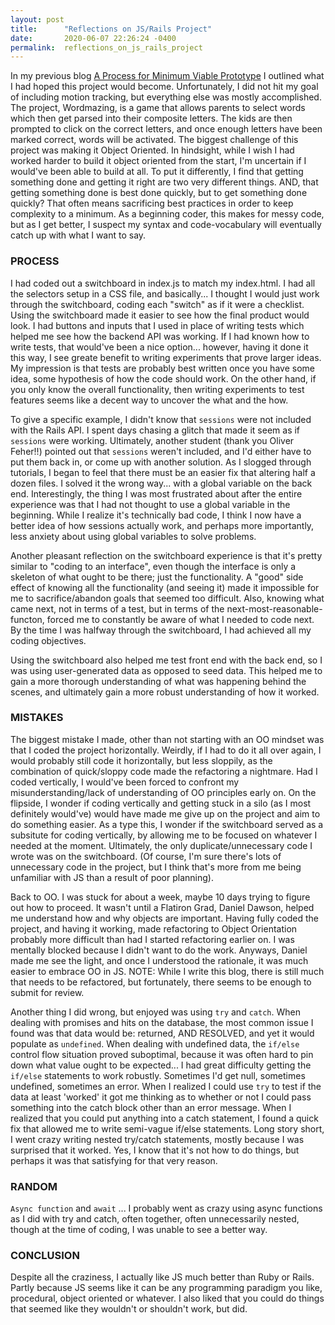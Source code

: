 ```yaml
---
layout: post
title:      "Reflections on JS/Rails Project"
date:       2020-06-07 22:26:24 -0400
permalink:  reflections_on_js_rails_project
---
```



In my previous blog [A Process for Minimum Viable Prototype](https://adamweissman.github.io/a_process_for_minimum_viable_prototype) I outlined what I had hoped this project would become.  Unfortunately, I did not hit my goal of including motion tracking, but everything else was mostly accomplished.  The project, Wordmazing, is a game that allows parents to select words which then get parsed into their composite letters.  The kids are then prompted to click on the correct letters, and once enough letters have been marked correct, words will be activated.  The biggest challenge of this project was making it Object Oriented. In hindsight, while I wish I had worked harder to build it object oriented from the start, I'm uncertain if I would've been able to build at all.  To put it differently, I find that getting something done and getting it right are two very different things.  AND, that getting something done is best done quickly, but to get something done quickly? That often means sacrificing best practices in order to keep complexity to a minimum.  As a beginning coder, this makes for messy code, but as I get better, I suspect my syntax and code-vocabulary will eventually catch up with what I want to say.

### PROCESS

I had coded out a switchboard in index.js to match my index.html.  I had all the selectors setup in a CSS file, and basically... I thought I would just work through the switchboard, coding each "switch" as if it were a checklist.  Using the switchboard made it easier to see how the final product would look.  I had buttons and inputs that I used in place of writing tests which helped me see how the backend API was working.  If I had known how to write tests, that would've been a nice option... however, having it done it this way, I see greate benefit to writing experiments that prove larger ideas.  My impression is that tests are probably best written once you have some idea, some hypothesis of how the code should work.  On the other hand, if you only know the overall functionality, then writing experiments to test features seems like a decent way to uncover the what and the how. 

To give a specific example, I didn't know that `sessions` were not included with the Rails API. I spent days chasing a glitch that made it seem as if `sessions` were working.  Ultimately, another student (thank you Oliver Feher!!) pointed out that `sessions` weren't included, and I'd either have to put them back in, or come up with another solution.  As I slogged through tutorials, I began to feel that there must be an easier fix that altering half a dozen files.  I solved it the wrong way... with a global variable on the back end.  Interestingly, the thing I was most frustrated about after the entire experience was that I had not thought to use a global variable in the beginning.  While I realize it's technically bad code, I think I now have a better idea of how sessions actually work, and perhaps more importantly, less anxiety about using global variables to solve problems.

Another pleasant reflection on the switchboard experience is that it's pretty similar to "coding to an interface", even though the interface is only a skeleton of what ought to be there; just the functionality.  A "good" side effect of knowing all the functionality (and seeing it) made it impossible for me to sacrifice/abandon goals that seemed too difficult.  Also, knowing what came next, not in terms of a test, but in terms of the next-most-reasonable-functon, forced me to constantly be aware of what I needed to code next.  By the time I was halfway through the switchboard, I had achieved all my coding objectives.  

Using the switchboard also helped me test front end with the back end, so I was using user-generated data as opposed to seed data.  This helped me to gain a more thorough understanding of what was happening behind the scenes, and ultimately gain a more robust understanding of how it worked.

### MISTAKES 

The biggest mistake I made, other than not starting with an OO mindset was that I coded the project horizontally.  Weirdly, if I had to do it all over again, I would probably still code it horizontally, but less sloppily, as the combination of quick/sloppy code made the refactoring a nightmare.  Had I coded vertically, I would've been forced to confront my misunderstanding/lack of understanding of OO principles early on. On the flipside, I wonder if coding vertically and getting stuck in a silo (as I most definitely would've) would have made me give up on the project and aim to do something easier.  As a type this, I wonder if the switchboard served as a subsitute for coding vertically, by allowing me to be focused on whatever I needed at the moment.  Ultimately, the only duplicate/unnecessary code I wrote was on the switchboard.  (Of course, I'm sure there's lots of unnecessary code in the project, but I think that's more from me being unfamiliar with JS than a result of poor planning).

Back to OO.  I was stuck for about a week, maybe 10 days trying to figure out how to proceed.  It wasn't until a Flatiron Grad, Daniel Dawson, helped me understand how and why objects are important.  Having fully coded the project, and having it working, made refactoring to Object Orientation probably more difficult than had I started refactoring earlier on.  I was mentally blocked because I didn't want to do the work.  Anyways, Daniel made me see the light, and once I understood the rationale, it was much easier to embrace OO in JS.  NOTE: While I write this blog, there is still much that needs to be refactored, but fortunately, there seems to be enough to submit for review.

Another thing I did wrong, but enjoyed was using `try` and `catch`.  When dealing with promises and hits on the database, the most common issue I found was that data would be: returned, AND RESOLVED, and yet it would populate as `undefined`.  When dealing with undefined data, the `if/else` control flow situation proved suboptimal, because it was often hard to pin down what value ought to be expected... I had great difficulty getting the `if/else` statements to work robustly.  Sometimes I'd get null, sometimes undefined, sometimes an error.  When I realized I could use `try` to test if the data at least 'worked' it got me thinking as to whether or not I could pass something into the catch block other than an error message.  When I realized that you could put anything into a catch statement, I found a quick fix that allowed me to write semi-vague if/else statements.  Long story short, I went crazy writing nested try/catch statements, mostly because I was surprised that it worked.  Yes, I know that it's not how to do things, but perhaps it was that satisfying for that very reason.

### RANDOM

`Async function` and `await` ... I probably went as crazy using async functions as I did with try and catch, often together, often unnecessarily nested, though at the time of coding, I was unable to see a better way.

### CONCLUSION

Despite all the craziness, I actually like JS much better than Ruby or Rails.  Partly because JS seems like it can be any programming paradigm you like, procedural, object oriented or whatever.  I also liked that you could do things that seemed like they wouldn't or shouldn't work, but did.  
